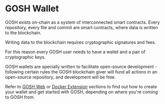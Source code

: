 # GOSH Wallet

GOSH exists on-chain as a system of interconnected smart contracts. Every repository, every file and commit are smart contracts, where data is written to the blockchain.

Writing data to the blockchain requires cryptographic signatures and fees.

For this reason every GOSH user needs to have a wallet and a pair of cryptographic keys.

GOSH wallets are specially written to facilitate open-source development - following certain rules  the GOSH blockchain giver will fund all actions in an open-source repository, and development will be free.

Refer to [GOSH Web](../working-with-gosh/gosh-web.md) or [Docker Extension](../working-with-gosh/docker-extension.md) sections to find out how to create your wallet and get started with GOSH, depending on where you're coming to GOSH from.
